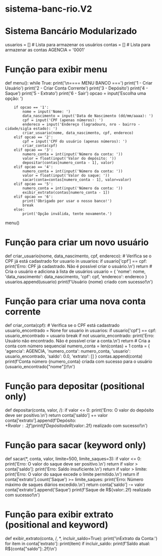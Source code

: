 # sistema-banc-rio.V2
# Sistema Bancário Modularizado

usuarios = []  # Lista para armazenar os usuários
contas = []  # Lista para armazenar as contas
AGENCIA = '0001'

# Função para exibir menu

def menu():
    while True:
        print('\n==== MENU BANCO ===')
        print('1 - Criar Usuário')
        print('2 - Criar Conta Corrente')
        print('3 - Depósito')
        print('4 - Saque')
        print('5 - Extrato')
        print('6 - Sair')
        opcao = input('Escolha uma opção: ')

        if opcao == '1':
            nome = input('Nome: ')
            data_nascimento = input('Data de Nascimento (dd/mm/aaaa): ')
            cpf = input('CPF (apenas números): ')
            endereco = input('Endereço (logradouro, nro - bairro - cidade/sigla estado): ')
            criar_usuario(nome, data_nascimento, cpf, endereco)
        elif opcao == '2':
            cpf = input('CPF do usuário (apenas números): ')
            criar_conta(cpf)
        elif opcao == '3':
            numero_conta = int(input('Número da conta: '))
            valor = float(input('Valor do depósito: '))
            depositar(contas[numero_conta - 1], valor)
        elif opcao == '4':
            numero_conta = int(input('Número da conta: '))
            valor = float(input('Valor do saque: '))
            sacar(conta=contas[numero_conta - 1], valor=valor)
        elif opcao == '5':
            numero_conta = int(input('Número da conta: '))
            exibir_extrato(contas[numero_conta - 1])
        elif opcao == '6':
            print('Obrigado por usar o nosso banco!')
            break
        else:
            print('Opção inválida, tente novamente.')

menu()

# Função para criar um novo usuário

def criar_usuario(nome, data_nascimento, cpf, endereco):
    # Verifica se o CPF já está cadastrado
    for usuario in usuarios:
        if usuario['cpf'] == cpf:
            print('Erro: CPF já cadastrado. Não é possível criar o usuário.\n')
            return
    # Cria o usuário e adiciona à lista de usuários
    usuario = {
        'nome': nome,
        'data_nascimento': data_nascimento,
        'cpf': cpf,
        'endereco': endereco
    }
    usuarios.append(usuario)
    print(f'Usuário {nome} criado com sucesso!\n')

# Função para criar uma nova conta corrente

def criar_conta(cpf):
    # Verifica se o CPF está cadastrado
    usuario_encontrado = None
    for usuario in usuarios:
        if usuario['cpf'] == cpf:
            usuario_encontrado = usuario
            break
    if not usuario_encontrado:
        print('Erro: Usuário não encontrado. Não é possível criar a conta.\n')
        return
    # Cria a conta com número sequencial
    numero_conta = len(contas) + 1
    conta = {
        'agencia': AGENCIA,
        'numero_conta': numero_conta,
        'usuario': usuario_encontrado,
        'saldo': 0.0,
        'extrato': []
    }
    contas.append(conta)
    print(f'Conta número {numero_conta} criada com sucesso para o usuário {usuario_encontrado["nome"]}!\n')

# Função para depositar (positional only)

def depositar(conta, valor, /):
    if valor <= 0:
        print('Erro: O valor do depósito deve ser positivo.\n')
        return
    conta['saldo'] += valor
    conta['extrato'].append(f'Depósito: +R${valor:.2f}')
    print(f'Depósito de R${valor:.2f} realizado com sucesso!\n')

# Função para sacar (keyword only)

def sacar(*, conta, valor, limite=500, limite_saques=3):
    if valor <= 0:
        print('Erro: O valor do saque deve ser positivo.\n')
        return
    if valor > conta['saldo']:
        print('Erro: Saldo insuficiente.\n')
        return
    if valor > limite:
        print('Erro: O valor do saque excede o limite permitido.\n')
        return
    if conta['extrato'].count('Saque') >= limite_saques:
        print('Erro: Número máximo de saques diários excedido.\n')
        return
    conta['saldo'] -= valor
    conta['extrato'].append('Saque')
    print(f'Saque de R${valor:.2f} realizado com sucesso!\n')

# Função para exibir extrato (positional and keyword)

def exibir_extrato(conta, /, *, incluir_saldo=True):
    print('\nExtrato da Conta:')
    for item in conta['extrato']:
        print(item)
    if incluir_saldo:
        print(f'Saldo atual: R${conta["saldo"]:.2f}\n')
